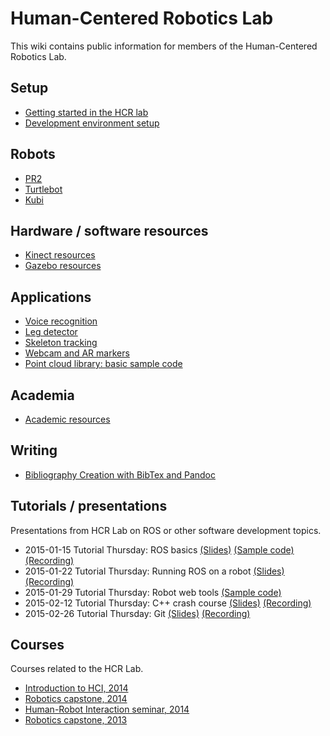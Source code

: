 # Human-Centered Robotics Lab
This wiki contains public information for members of the Human-Centered Robotics Lab.

## Setup
- [Getting started in the HCR lab](https://github.com/hcrlab/wiki/blob/master/getting_started_in_hcrlab.md)
- [Development environment setup](https://github.com/hcrlab/wiki/tree/master/development_environment_setup)

## Robots
- [PR2](https://github.com/hcrlab/wiki/tree/master/pr2)
- [Turtlebot](https://github.com/hcrlab/wiki/tree/master/turtlebot)
- [Kubi](https://github.com/hcrlab/wiki/tree/master/kubi)

## Hardware / software resources
- [Kinect resources](https://github.com/hcrlab/wiki/blob/master/kinect)
- [Gazebo resources](https://github.com/hcrlab/wiki/tree/master/gazebo)

## Applications
- [Voice recognition](https://github.com/hcrlab/wiki/tree/master/voice_recognition)
- [Leg detector](https://github.com/hcrlab/wiki/blob/master/leg_detector.md)
- [Skeleton tracking](https://github.com/hcrlab/wiki/blob/master/skeleton_tracking.md)
- [Webcam and AR markers](https://github.com/hcrlab/wiki/blob/master/webcam_and_ar_markers.md)
- [Point cloud library: basic sample code](https://github.com/hcrlab/wiki/tree/master/pcl_sample)

## Academia
- [Academic resources](https://github.com/hcrlab/wiki/tree/master/academia)

## Writing
- [Bibliography Creation with BibTex and Pandoc](https://github.com/hcrlab/wiki/tree/master/pandoc_examples)

## Tutorials / presentations
Presentations from HCR Lab on ROS or other software development topics.
- 2015-01-15 Tutorial Thursday: ROS basics [(Slides)](https://docs.google.com/presentation/d/1hS7V-AhcGPWQ4tYdOUyK7rdpmJ7G_RXvRi9No6tC1YM/edit?usp=sharing) [(Sample code)](https://github.com/hcrlab/randomwalker) [(Recording)](https://www.youtube.com/watch?v=MD255BS0YH4&list=PLJNGprAk4DF5s27K5rqLKe2Z721HLADhl&index=1)
- 2015-01-22 Tutorial Thursday: Running ROS on a robot [(Slides)](https://docs.google.com/a/cs.washington.edu/presentation/d/1YcVYb-4Pk6HWSl3lWGJnZSZd-UVKUOk4nl4d_JBwKR8/edit)
[(Recording)](https://www.youtube.com/watch?v=hZTDxYnU0dY&list=PLJNGprAk4DF5s27K5rqLKe2Z721HLADhl&index=2)
- 2015-01-29 Tutorial Thursday: Robot web tools [(Sample code)](https://bitbucket.org/fiannaca/web_tools_tutorial)
- 2015-02-12 Tutorial Thursday: C++ crash course [(Slides)](https://docs.google.com/presentation/d/1CQDdcG0xpyvha5qR_SDElu8_lOC9F2URRX4PQ0hhYJg/edit?usp=sharing)
[(Recording)](https://www.youtube.com/watch?v=k3yEUAOca9g&list=PLJNGprAk4DF5s27K5rqLKe2Z721HLADhl&index=3)
- 2015-02-26 Tutorial Thursday: Git [(Slides)](https://docs.google.com/presentation/d/11z_sScRlFVTSX5wHhAuJy4rJuzPUAVG-oyEAZRCHdmQ/edit?usp=sharing) [(Recording)](https://www.youtube.com/watch?v=7YXsj7A9aYI&list=PLJNGprAk4DF5s27K5rqLKe2Z721HLADhl)

## Courses
Courses related to the HCR Lab.
- [Introduction to HCI, 2014](https://courses.cs.washington.edu/courses/cse440/15wi/)
- [Robotics capstone, 2014](https://sites.google.com/site/cse481au14/)
- [Human-Robot Interaction seminar, 2014](https://sites.google.com/site/cse599k1/)
- [Robotics capstone, 2013](https://sites.google.com/site/cse481a/) 

